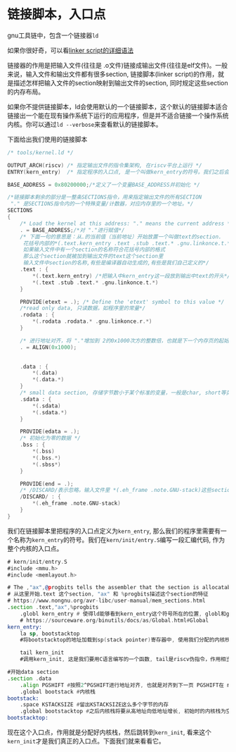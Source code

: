 # 链接脚本，入口点

gnu工具链中，包含一个链接器`ld`

如果你很好奇，可以看[linker script的详细语法](http://www.scoberlin.de/content/media/http/informatik/gcc_docs/ld_3.html)

链接器的作用是把输入文件(往往是 .o文件)链接成输出文件(往往是elf文件)。一般来说，输入文件和输出文件都有很多section, 链接脚本(linker script)的作用，就是描述怎样把输入文件的section映射到输出文件的section, 同时规定这些section的内存布局。

如果你不提供链接脚本，ld会使用默认的一个链接脚本，这个默认的链接脚本适合链接出一个能在现有操作系统下运行的应用程序，但是并不适合链接一个操作系统内核。你可以通过`ld --verbose`来查看默认的链接脚本。

下面给出我们使用的链接脚本

```cpp
/* tools/kernel.ld */

OUTPUT_ARCH(riscv) /* 指定输出文件的指令集架构, 在riscv平台上运行 */
ENTRY(kern_entry)  /* 指定程序的入口点, 是一个叫做kern_entry的符号。我们之后会在汇编代码里定义它*/

BASE_ADDRESS = 0x80200000;/*定义了一个变量BASE_ADDRESS并初始化 */

/*链接脚本剩余的部分是一整条SECTIONS指令，用来指定输出文件的所有SECTION
 "." 是SECTIONS指令内的一个特殊变量/计数器，对应内存里的一个地址。*/
SECTIONS
{
    /* Load the kernel at this address: "." means the current address */
    . = BASE_ADDRESS;/*对 "."进行赋值*/
	/* 下面一句的意思是：从.的当前值（当前地址）开始放置一个叫做text的section. 
	 花括号内部的*(.text.kern_entry .text .stub .text.* .gnu.linkonce.t.*)是正则表达式
	 如果输入文件中有一个section的名称符合花括号内部的格式
	 那么这个section就被加到输出文件的text这个section里
	 输入文件中section的名称,有些是编译器自动生成的,有些是我们自己定义的*/
    .text : {
        *(.text.kern_entry) /*把输入中kern_entry这一段放到输出中text的开头*/
        *(.text .stub .text.* .gnu.linkonce.t.*)
    }

    PROVIDE(etext = .); /* Define the 'etext' symbol to this value */
	/*read only data, 只读数据，如程序里的常量*/
    .rodata : {
        *(.rodata .rodata.* .gnu.linkonce.r.*)
    }

    /* 进行地址对齐，将 "."增加到 2的0x1000次方的整数倍，也就是下一个内存页的起始处 */
    . = ALIGN(0x1000);

  	
    .data : {
        *(.data)
        *(.data.*)
    }
	/* small data section, 存储字节数小于某个标准的变量，一般是char, short等类型的 */
    .sdata : {
        *(.sdata)
        *(.sdata.*)
    }

    PROVIDE(edata = .);
	/* 初始化为零的数据 */
    .bss : {
        *(.bss)
        *(.bss.*)
        *(.sbss*)
    }

    PROVIDE(end = .);
	/* /DISCARD/表示忽略，输入文件里 *(.eh_frame .note.GNU-stack)这些section都被忽略，不会加入到输出文件中 */
    /DISCARD/ : {
        *(.eh_frame .note.GNU-stack)
    }
}
```

我们在链接脚本里把程序的入口点定义为`kern_entry`, 那么我们的程序里需要有一个名称为`kern_entry`的符号。我们在`kern/init/entry.S`编写一段汇编代码, 作为整个内核的入口点。

```asm
# kern/init/entry.S
#include <mmu.h>
#include <memlayout.h>

# The ,"ax",@progbits tells the assembler that the section is allocatable ("a"), executable ("x") and contains data ("@progbits").
# 从这里开始.text 这个section, "ax" 和 %progbits描述这个section的特征
# https://www.nongnu.org/avr-libc/user-manual/mem_sections.html
.section .text,"ax",%progbits 
    .globl kern_entry # 使得ld能够看到kern_entry这个符号所在的位置, globl和global同义
    # https://sourceware.org/binutils/docs/as/Global.html#Global
kern_entry: 
    la sp, bootstacktop 
    #将bootstacktop的地址加载到sp(stack pointer)寄存器中, 使用我们分配的内核栈

    tail kern_init 
    #调用kern_init, 这是我们要用C语言编写的一个函数, tail是riscv伪指令，作用相当于调用函数（跳转）

#开始data section
.section .data
    .align PGSHIFT #按照2^PGSHIFT进行地址对齐, 也就是对齐到下一页 PGSHIFT在 mmu.h定义
    .global bootstack #内核栈
bootstack:
    .space KSTACKSIZE #留出KSTACKSIZE这么多个字节的内存
    .global bootstacktop #之后内核栈将要从高地址向低地址增长, 初始时的内核栈为空
bootstacktop:                              
```

现在这个入口点，作用就是分配好内核栈，然后跳转到`kern_init`, 看来这个`kern_init`才是我们真正的入口点。下面我们就来看看它。

